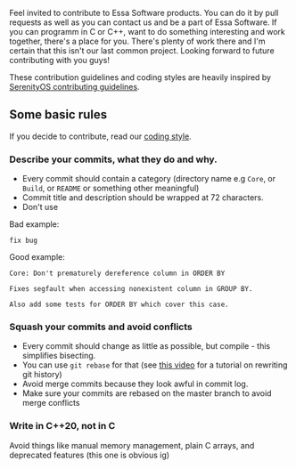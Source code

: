 Feel invited to contribute to Essa Software products. You can do it by pull requests as well as you can contact us and be a part of Essa Software. 
If you can programm in C or C++, want to do something interesting and work together, there's a place for you. There's plenty of work there and
I'm certain that this isn't our last common project. Looking forward to future contributing with you guys!

These contribution guidelines and coding styles are heavily inspired by [SerenityOS contributing guidelines](https://github.com/SerenityOS/serenity/blob/master/CONTRIBUTING.md).

## Some basic rules

If you decide to contribute, read our [coding style](./docs/CodingStyle.md).

### Describe your commits, what they do and why.

* Every commit should contain a category (directory name e.g `Core`, or `Build`, or `README` or something other meaningful)
* Commit title and description should be wrapped at 72 characters.
* Don't use 

Bad example:

```
fix bug
```

Good example:

```
Core: Don't prematurely dereference column in ORDER BY

Fixes segfault when accessing nonexistent column in GROUP BY.

Also add some tests for ORDER BY which cover this case.
```

### Squash your commits and avoid conflicts

- Every commit should change as little as possible, but compile - this simplifies bisecting.
- You can use `git rebase` for that (see [this video](https://youtu.be/ElRzTuYln0M) for a tutorial on rewriting git history)
- Avoid merge commits because they look awful in commit log.
- Make sure your commits are rebased on the master branch to avoid merge conflicts

### Write in C++20, not in C

Avoid things like manual memory management, plain C arrays, and deprecated features (this one is obvious ig)
